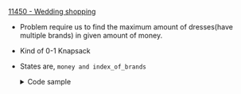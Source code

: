[11450 - Wedding shopping](https://onlinejudge.org/index.php?option=onlinejudge&page=show_problem&problem=2445)
 - Problem require us to find the maximum amount of dresses(have multiple brands) in given amount of money.
 - Kind of 0-1 Knapsack
 - States are, `money and index_of_brands`
   <details>
   <summary>Code sample </summary>
   
   ```cpp
    /*
     * price being the 2d-array storing data
     * memo being 2d-array used for memoization.
     */

    int ourFunction(CurrentMoney, index) {
     if (CurrentMoney < 0) 
       return -INF; /* INF, being very large values. */
                          
     if (index == TotalBrands) 
       return TotalMoney - CurrentMoney; 

     int &ans = memo[money][g];
                   
     if (ans != -1) 
       return ans;
     
     /* Loop isnt the part of the template, loop is just to access data from the given 2d data, 
      * if data were 1d then we would have gone without loop 
      */
     for (int brand = 1; brand <= price[index][0]; brand++)  /* at index,0 we have stored the size of that specific brand. */
       ans = max(ans, ourFunction(CurrentMoney - price[index][CurrentMoney], index + 1)); 

     return ans;
    }

   ```

   </details>

